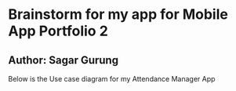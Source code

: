 # Brainstorm for my app for Mobile App Portfolio 2
## Author: Sagar Gurung

Below is the Use case diagram for my Attendance Manager App

